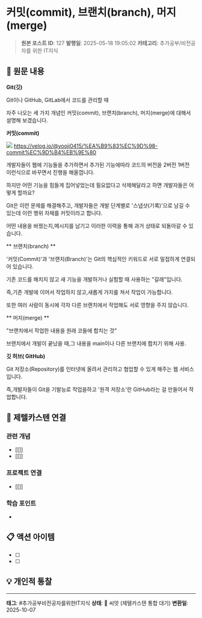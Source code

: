 # 커밋(commit), 브랜치(branch), 머지(merge)

> **원본 포스트 ID**: 127
> **발행일**: 2025-05-18 19:05:02
> **카테고리**: 추가공부/비전공자를 위한 IT지식

## 📝 원문 내용

**Git(깃)**

Git이나 GitHub, GitLab에서 코드를 관리할 때 

자주 나오는 세 가지 개념인 커밋(commit), 브랜치(branch), 머지(merge)에 대해서 설명해 보겠습니다.

**커밋(commit)**

![](./img/127_img.png) https://velog.io/@yooji0415/%EA%B9%83%EC%9D%98-commit%EC%9D%B4%EB%9E%80

개발자들이 웹에 기능들을 추가하면서 추가된 기능에따라 코드의 버전을 2버전 1버전 이런식으로 바꾸면서 진행을 해올껍니다.

하지만 어떤 기능을 힘들게 집어넣었는데 필요없다고 삭제해달라고 하면 개발자들은 어떻게 할까요?

Git은 이런 문제를 해결해주고, 개발자들은 개발 단계별로 '스냅샷(기록)'으로 남길 수 있는데 이런 행위 자체를 커밋이라고 합니다.

어떤 내용을 바꿨는지,메시지를 남기고 이러한 이력을 통해 과거 상태로 되돌아갈 수 있습니다.

** 브랜치(branch) **

'커밋(Commit)'과 '브랜치(Branch)'는 Git의 핵심적인 키워드로 서로 밀접하게 연결되어 있습니다.

기존 코드를 해치지 않고 새 기능을 개발하거나 실험할 때 사용하는 "갈래"입니다.

즉,기존 개발에 이어서 작업하지 않고,새롭게 가지를 쳐서 작업이 가능합니다.

또한 여러 사람이 동시에 각자 다른 브랜치에서 작업해도 서로 영향을 주지 않습니다.

** 머지(merge) **

"브랜치에서 작업한 내용을 원래 코들에 합치는 것"

브랜치에서 개발이 끝났을 때,그 내용을 main이나 다른 브랜치에 합치기 위해 사용.

**깃 허브( GitHub)**

Git 저장소(Repository)를 인터넷에 올려서 관리하고 협업할 수 있게 해주는 웹 서비스입니다.

즉,개발자들이 Git을 기발능로 작업을하고 '원격 저장소'란 GitHub라는 걸 만들어서 작업합니다.


## 🔗 제텔카스텐 연결

### 관련 개념
- [[]]
- [[]]

### 프로젝트 연결
- [[]]

### 학습 포인트
-

## 📋 액션 아이템
- [ ]
- [ ]

## 💡 개인적 통찰



---

**태그**: #추가공부비전공자를위한IT지식
**상태**: 🌱 씨앗 (제텔카스텐 통합 대기)
**변환일**: 2025-10-07
